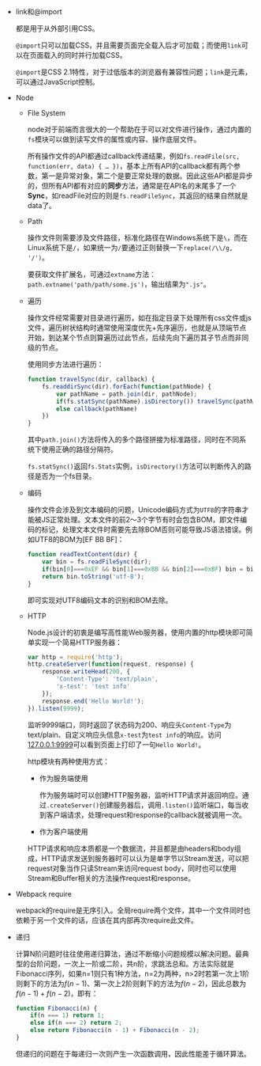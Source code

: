 - link和@import

  都是用于从外部引用CSS。

  `@import`只可以加载CSS，并且需要页面完全载入后才可加载；而使用`link`可以在页面载入的同时并行加载CSS。

  `@import`是CSS 2.1特性，对于过低版本的浏览器有兼容性问题；`link`是元素，可以通过JavaScript控制。

- Node

  - File System

    node对于前端而言很大的一个帮助在于可以对文件进行操作，通过内置的`fs`模块可以做到读写文件的属性或内容、操作底层文件。

    所有操作文件的API都通过callback传递结果，例如`fs.readFile(src, function(err, data) { … })`，基本上所有API的callback都有两个参数，第一是异常对象，第二个是要正常处理的数据。因此这些API都是异步的，但所有API都有对应的**同步**方法，通常是在API名的末尾多了一个**Sync**，如readFile对应的则是`fs.readFileSync`，其返回的结果自然就是data了。

  - Path

    操作文件则需要涉及文件路径，标准化路径在Windows系统下是`\`，而在Linux系统下是`/`，如果统一为`/`要通过正则替换一下`replace(/\\/g, '/')`。

    要获取文件扩展名，可通过`extname`方法：`path.extname('path/path/some.js')`，输出结果为`".js"`。

  - 遍历

    操作文件经常需要对目录进行遍历，如在指定目录下处理所有css文件或js文件，遍历树状结构时通常使用深度优先+先序遍历，也就是从顶端节点开始，到达某个节点则算遍历过此节点，后续先向下遍历其子节点而非同级的节点。

    使用同步方法进行遍历：

    ```js
    function travelSync(dir, callback) {
        fs.readdirSync(dir).forEach(function(pathNode) {
            var pathName = path.join(dir, pathNode);
            if(fs.statSync(pathName).isDirectory()) travelSync(pathName, callback);
            else callback(pathName)
        })
    }
    ```

    其中`path.join()`方法将传入的多个路径拼接为标准路径，同时在不同系统下使用正确的路径分隔符。

    `fs.statSync()`返回`fs.Stats`实例，`isDirectory()`方法可以判断传入的路径是否为一个fs目录。

  - 编码

    操作文件会涉及到文本编码的问题，Unicode编码方式为`UTF8`的字符串才能被JS正常处理。文本文件的前2～3个字节有时会包含BOM，即文件编码的标记，处理文本文件时需要先去除BOM否则可能导致JS语法错误。例如UTF8的BOM为[EF BB BF]：

    ```js
    function readTextContent(dir) {
        var bin = fs.readFileSync(dir);
        if(bin[0]===0xEF && bin[1]===0xBB && bin[2]===0xBF) bin = bin.slice(3);
        return bin.toString('utf-8');
    }
    ```

    即可实现对UTF8编码文本的识别和BOM去除。

  - HTTP

    Node.js设计的初衷是编写高性能Web服务器，使用内置的http模块即可简单实现一个简易HTTP服务器：

    ```js
    var http = require('http');
    http.createServer(function(request, response) {
        response.writeHead(200, {
            'Content-Type': 'text/plain',
            'x-test': 'test info'
        });
        response.end('Hello World!');
    }).listen(9999);
    ```

    监听9999端口，同时返回了状态码为200、响应头`Content-Type`为text/plain、自定义响应头信息`x-test`为`test info`的响应。访问<u>127.0.0.1:9999</u>可以看到页面上打印了一句`Hello World!`。

    http模块有两种使用方式：

    + 作为服务端使用

      作为服务端时可以创建HTTP服务器，监听HTTP请求并返回响应。通过`.createServer()`创建服务器后，调用`.listen()`监听端口，每当收到客户端请求，处理request和response的callback就被调用一次。

    + 作为客户端使用

    HTTP请求和响应本质都是一个数据流，并且都是由headers和body组成，HTTP请求发送到服务器时可以认为是单字节以Stream发送，可以把request对象当作只读Stream来访问request body，同时也可以使用Stream和Buffer相关的方法操作request和response。

- Webpack require

  webpack的require是无序引入。全局require两个文件，其中一个文件同时也依赖于另一个文件的话，应该在其内部再次require此文件。

- 递归

  计算N阶问题时往往使用递归算法，通过不断缩小问题规模以解决问题。最典型的台阶问题，一次上一阶或二阶，共n阶，求跳法总和。方法实际就是Fibonacci序列，如果n=1则只有1种方法，n=2为两种，n>2时若第一次上1阶则剩下的方法为$f(n-1)$、第一次上2阶则剩下的方法为$f(n-2)$，因此总数为$f(n-1)+f(n-2)$，即有：

  ```js
  function Fibonacci(n) {
      if(n === 1) return 1;
      else if(n === 2) return 2;
      else return Fibonacci(n - 1) + Fibonacci(n - 2);
  }
  ```

  但递归的问题在于每递归一次则产生一次函数调用，因此性能差于循环算法。